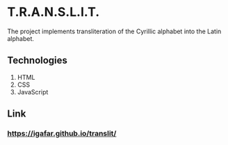 # T.R.A.N.S.L.I.T.

The project implements transliteration of the Cyrillic alphabet into the Latin alphabet.

## Technologies

1. HTML
2. CSS
3. JavaScript

## Link
### https://igafar.github.io/translit/
